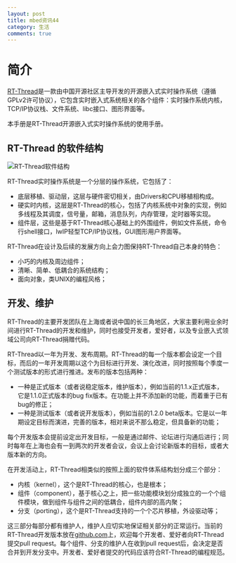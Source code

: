 ```yaml
---
layout: post
title: mbed资讯44
category: 生活
comments: true
---
```


# 简介 #

[RT-Thread](http://www.rt-thread.org)是一款由中国开源社区主导开发的开源嵌入式实时操作系统（遵循GPLv2许可协议），它包含实时嵌入式系统相关的各个组件：实时操作系统内核，TCP/IP协议栈、文件系统、libc接口、图形界面等。

本手册是RT-Thread开源嵌入式实时操作系统的使用手册。

## RT-Thread 的软件结构 ##

![RT-Thread软件结构](figures/System_Arch.png)

RT-Thread实时操作系统是一个分层的操作系统，它包括了：

* 底层移植、驱动层，这层与硬件密切相关，由Drivers和CPU移植相构成。
* 硬实时内核，这层是RT-Thread的核心，包括了内核系统中对象的实现，例如多线程及其调度，信号量，邮箱，消息队列，内存管理，定时器等实现。
* 组件层，这些是基于RT-Thread核心基础上的外围组件，例如文件系统，命令行shell接口，lwIP轻型TCP/IP协议栈，GUI图形用户界面等。

RT-Thread在设计及后续的发展方向上会力图保持RT-Thread自己本身的特色：

* 小巧的内核及周边组件；
* 清晰、简单、低耦合的系统结构；
* 面向对象，类UNIX的编程风格；

## 开发、维护 ##

RT-Thread的主要开发团队在上海或者说中国的长三角地区，大家主要利用业余时间进行RT-Thread的开发和维护，同时也接受开发者，爱好者，以及专业嵌入式领域公司向RT-Thread捐赠代码。

RT-Thread以一年为开发、发布周期。RT-Thread的每一个版本都会设定一个目标，而后的一年开发周期以这个为目标进行开发、演化改进，同时按照每个季度一个测试版本的形式进行推进。发布的版本包括两种：

* 一种是正式版本（或者说稳定版本，维护版本），例如当前的1.1.x正式版本，它是1.1.0正式版本的bug fix版本。在功能上并不添加新的功能，而着重于已有bug的修正；
* 一种是测试版本（或者说开发版本），例如当前的1.2.0 beta版本。它是以一年期设定目标而演进，完善的版本，相对来说不那么稳定，但具备新的功能；

每个开发版本会提前设定出开发目标，一般是通过邮件、论坛进行沟通后进行；同时每年在上海也会有一到两次的开发者会议，会议上会讨论新版本的目标，或者大版本新的方向。

在开发活动上，RT-Thread相类似的按照上面的软件体系结构划分成三个部分：

* 内核（kernel），这个是RT-Thread的核心，也是根本；
* 组件（component），基于核心之上，把一些功能模块划分成独立的一个个组件模块，做到组件与组件之间的低耦合，组件内部的高内聚；
* 分支（porting），这个是RT-Thread支持的一个个芯片移植，外设驱动等；

这三部分每部分都有维护人，维护人应切实地保证相关部分的正常运行。当前的RT-Thread开发版本放在[github.com](http://github.com)上，欢迎每个开发者、爱好者向RT-Thread提交pull request。每个组件、分支的维护人在收到pull request后，会决定是否合并到开发分支中。开发者、爱好者提交的代码应该符合RT-Thread的编程规范。

